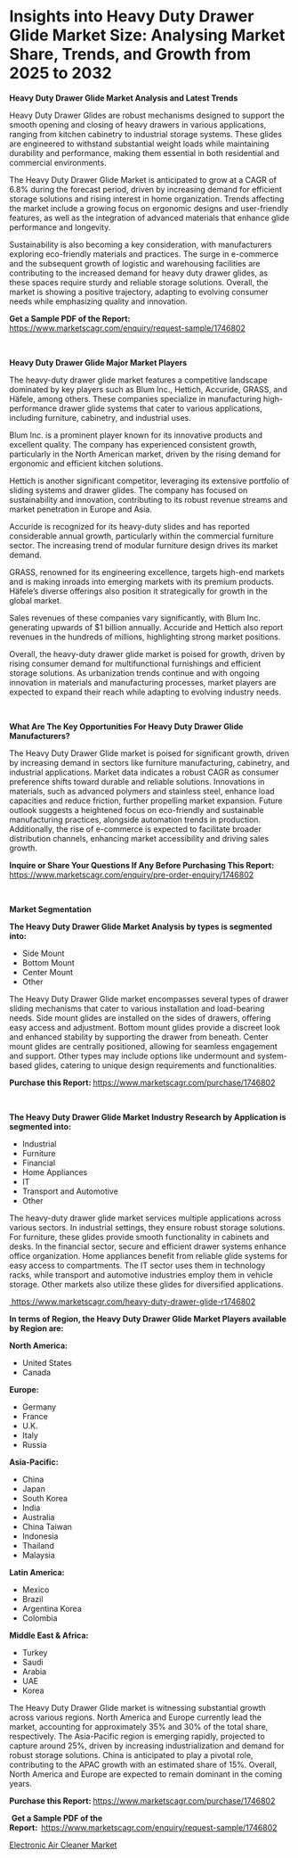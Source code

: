 <p><h1>Insights into Heavy Duty Drawer Glide Market Size: Analysing Market Share, Trends, and Growth from 2025 to 2032</h1></p><p><strong>Heavy Duty Drawer Glide Market Analysis and Latest Trends</strong></p>
<p><p>Heavy Duty Drawer Glides are robust mechanisms designed to support the smooth opening and closing of heavy drawers in various applications, ranging from kitchen cabinetry to industrial storage systems. These glides are engineered to withstand substantial weight loads while maintaining durability and performance, making them essential in both residential and commercial environments.</p><p>The Heavy Duty Drawer Glide Market is anticipated to grow at a CAGR of 6.8% during the forecast period, driven by increasing demand for efficient storage solutions and rising interest in home organization. Trends affecting the market include a growing focus on ergonomic designs and user-friendly features, as well as the integration of advanced materials that enhance glide performance and longevity.</p><p>Sustainability is also becoming a key consideration, with manufacturers exploring eco-friendly materials and practices. The surge in e-commerce and the subsequent growth of logistic and warehousing facilities are contributing to the increased demand for heavy duty drawer glides, as these spaces require sturdy and reliable storage solutions. Overall, the market is showing a positive trajectory, adapting to evolving consumer needs while emphasizing quality and innovation.</p></p>
<p><strong>Get a Sample PDF of the Report:&nbsp;</strong> <a href="https://www.marketscagr.com/enquiry/request-sample/1746802?utm_campaign=2008&utm_medium=2&utm_source=Github&utm_content=ia&utm_term=18022025&utm_id=heavy-duty-drawer-glide">https://www.marketscagr.com/enquiry/request-sample/1746802</a></p>
<p>&nbsp;</p>
<p><strong>Heavy Duty Drawer Glide Major Market Players</strong></p>
<p><p>The heavy-duty drawer glide market features a competitive landscape dominated by key players such as Blum Inc., Hettich, Accuride, GRASS, and Häfele, among others. These companies specialize in manufacturing high-performance drawer glide systems that cater to various applications, including furniture, cabinetry, and industrial uses.</p><p>Blum Inc. is a prominent player known for its innovative products and excellent quality. The company has experienced consistent growth, particularly in the North American market, driven by the rising demand for ergonomic and efficient kitchen solutions.</p><p>Hettich is another significant competitor, leveraging its extensive portfolio of sliding systems and drawer glides. The company has focused on sustainability and innovation, contributing to its robust revenue streams and market penetration in Europe and Asia.</p><p>Accuride is recognized for its heavy-duty slides and has reported considerable annual growth, particularly within the commercial furniture sector. The increasing trend of modular furniture design drives its market demand.</p><p>GRASS, renowned for its engineering excellence, targets high-end markets and is making inroads into emerging markets with its premium products. Häfele’s diverse offerings also position it strategically for growth in the global market.</p><p>Sales revenues of these companies vary significantly, with Blum Inc. generating upwards of $1 billion annually. Accuride and Hettich also report revenues in the hundreds of millions, highlighting strong market positions.</p><p>Overall, the heavy-duty drawer glide market is poised for growth, driven by rising consumer demand for multifunctional furnishings and efficient storage solutions. As urbanization trends continue and with ongoing innovation in materials and manufacturing processes, market players are expected to expand their reach while adapting to evolving industry needs.</p></p>
<p>&nbsp;</p>
<p><strong>What Are The Key Opportunities For Heavy Duty Drawer Glide Manufacturers?</strong></p>
<p><p>The Heavy Duty Drawer Glide market is poised for significant growth, driven by increasing demand in sectors like furniture manufacturing, cabinetry, and industrial applications. Market data indicates a robust CAGR as consumer preference shifts toward durable and reliable solutions. Innovations in materials, such as advanced polymers and stainless steel, enhance load capacities and reduce friction, further propelling market expansion. Future outlook suggests a heightened focus on eco-friendly and sustainable manufacturing practices, alongside automation trends in production. Additionally, the rise of e-commerce is expected to facilitate broader distribution channels, enhancing market accessibility and driving sales growth.</p></p>
<p><strong>Inquire or Share Your Questions If Any Before Purchasing This Report:</strong> <a href="https://www.marketscagr.com/enquiry/pre-order-enquiry/1746802?utm_campaign=2008&utm_medium=2&utm_source=Github&utm_content=ia&utm_term=18022025&utm_id=heavy-duty-drawer-glide">https://www.marketscagr.com/enquiry/pre-order-enquiry/1746802</a></p>
<p>&nbsp;</p>
<p><strong>Market Segmentation</strong></p>
<p><strong>The Heavy Duty Drawer Glide Market Analysis by types is segmented into:</strong></p>
<p><ul><li>Side Mount</li><li>Bottom Mount</li><li>Center Mount</li><li>Other</li></ul></p>
<p><p>The Heavy Duty Drawer Glide market encompasses several types of drawer sliding mechanisms that cater to various installation and load-bearing needs. Side mount glides are installed on the sides of drawers, offering easy access and adjustment. Bottom mount glides provide a discreet look and enhanced stability by supporting the drawer from beneath. Center mount glides are centrally positioned, allowing for seamless engagement and support. Other types may include options like undermount and system-based glides, catering to unique design requirements and functionalities.</p></p>
<p><strong>Purchase this Report:&nbsp;</strong><a href="https://www.marketscagr.com/purchase/1746802?utm_campaign=2008&utm_medium=2&utm_source=Github&utm_content=ia&utm_term=18022025&utm_id=heavy-duty-drawer-glide">https://www.marketscagr.com/purchase/1746802</a></p>
<p>&nbsp;</p>
<p><strong>The Heavy Duty Drawer Glide Market Industry Research by Application is segmented into:</strong></p>
<p><ul><li>Industrial</li><li>Furniture</li><li>Financial</li><li>Home Appliances</li><li>IT</li><li>Transport and Automotive</li><li>Other</li></ul></p>
<p><p>The heavy-duty drawer glide market services multiple applications across various sectors. In industrial settings, they ensure robust storage solutions. For furniture, these glides provide smooth functionality in cabinets and desks. In the financial sector, secure and efficient drawer systems enhance office organization. Home appliances benefit from reliable glide systems for easy access to compartments. The IT sector uses them in technology racks, while transport and automotive industries employ them in vehicle storage. Other markets also utilize these glides for diversified applications.</p></p>
<p><a href="https://www.marketscagr.com/heavy-duty-drawer-glide-r1746802?utm_campaign=2008&utm_medium=2&utm_source=Github&utm_content=ia&utm_term=18022025&utm_id=heavy-duty-drawer-glide">&nbsp;https://www.marketscagr.com/heavy-duty-drawer-glide-r1746802</a></p>
<p><strong>In terms of Region, the Heavy Duty Drawer Glide Market Players available by Region are:</strong></p>
<p>
    <p> <strong> North America: </strong>
        <ul>
            <li>United States</li>
            <li>Canada</li>
        </ul>
        </p> 
    <p> <strong> Europe: </strong>
        <ul>
            <li>Germany</li>
            <li>France</li>
            <li>U.K.</li>
            <li>Italy</li>
            <li>Russia</li>
        </ul>
        </p> 
    <p> <strong> Asia-Pacific: </strong>
        <ul>
            <li>China</li>
            <li>Japan</li>
            <li>South Korea</li>
            <li>India</li>
            <li>Australia</li>
            <li>China Taiwan</li>
            <li>Indonesia</li>
            <li>Thailand</li>
            <li>Malaysia</li>
        </ul>
        </p> 
    <p> <strong> Latin America: </strong>
        <ul>
            <li>Mexico</li>
            <li>Brazil</li>
            <li>Argentina Korea</li>
            <li>Colombia</li>
        </ul>
        </p> 
    <p> <strong> Middle East & Africa: </strong>
        <ul>
            <li>Turkey</li>
            <li>Saudi</li>
            <li>Arabia</li>
            <li>UAE</li>
            <li>Korea</li>
        </ul>
    </p>
    </p>
<p><p>The Heavy Duty Drawer Glide market is witnessing substantial growth across various regions. North America and Europe currently lead the market, accounting for approximately 35% and 30% of the total share, respectively. The Asia-Pacific region is emerging rapidly, projected to capture around 25%, driven by increasing industrialization and demand for robust storage solutions. China is anticipated to play a pivotal role, contributing to the APAC growth with an estimated share of 15%. Overall, North America and Europe are expected to remain dominant in the coming years.</p></p>
<p><strong>Purchase this Report: </strong><a href="https://www.marketscagr.com/purchase/1746802?utm_campaign=2008&utm_medium=2&utm_source=Github&utm_content=ia&utm_term=18022025&utm_id=heavy-duty-drawer-glide">https://www.marketscagr.com/purchase/1746802</a></p>
<p>&nbsp;<strong>Get a Sample PDF of the Report:&nbsp;&nbsp;</strong><a href="https://www.marketscagr.com/enquiry/request-sample/1746802?utm_campaign=2008&utm_medium=2&utm_source=Github&utm_content=ia&utm_term=18022025&utm_id=heavy-duty-drawer-glide">https://www.marketscagr.com/enquiry/request-sample/1746802</a></p>
<p><strong></strong></p>
<p><p><a href="https://github.com/wileonie19657/Market-Research-Report-List-1/blob/main/electronic-air-cleaner-market.md?utm_campaign=2008&utm_medium=2&utm_source=Github&utm_content=ia&utm_term=18022025&utm_id=heavy-duty-drawer-glide">Electronic Air Cleaner Market</a></p></p>